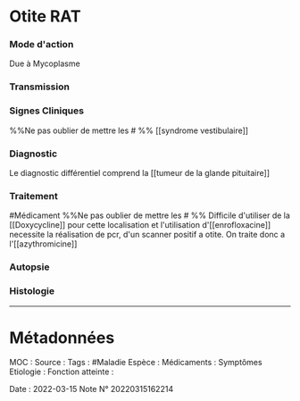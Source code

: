  # Otite RAT
### Mode d'action
Due à Mycoplasme
### Transmission
### Signes Cliniques
%%Ne pas oublier de mettre les # %%
[[syndrome vestibulaire]]

### Diagnostic
Le diagnostic différentiel comprend la [[tumeur de la glande pituitaire]]
### Traitement
#Médicament 
%%Ne pas oublier de mettre les # %% 
Difficile d'utiliser de la [[Doxycycline]] pour cette localisation et l'utilisation d'[[enrofloxacine]] necessite la réalisation de pcr, d'un scanner positif a otite.
On traite donc a l'[[azythromicine]]
### Autopsie
### Histologie

***

# Métadonnées
MOC :
Source :
Tags : #Maladie 
	Espèce :
	Médicaments :
	Symptômes
	Etiologie :
	Fonction atteinte :
	
Date : 2022-03-15
Note N° 20220315162214